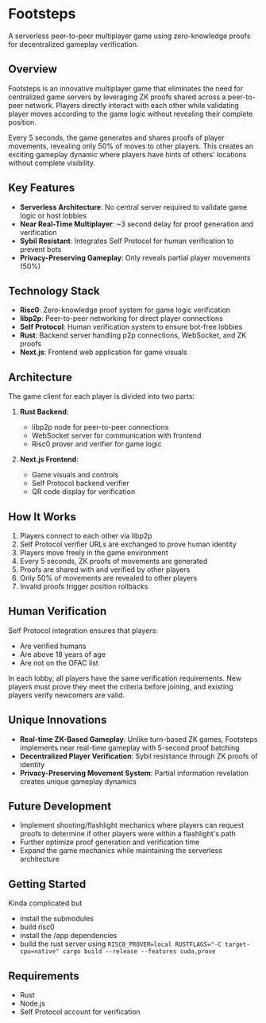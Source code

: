 # Footsteps

A serverless peer-to-peer multiplayer game using zero-knowledge proofs for decentralized gameplay verification.

## Overview

Footsteps is an innovative multiplayer game that eliminates the need for centralized game servers by leveraging ZK proofs shared across a peer-to-peer network. Players directly interact with each other while validating player moves according to the game logic without revealing their complete position.

Every 5 seconds, the game generates and shares proofs of player movements, revealing only 50% of moves to other players. This creates an exciting gameplay dynamic where players have hints of others' locations without complete visibility.

## Key Features

- **Serverless Architecture**: No central server required to validate game logic or host lobbies
- **Near Real-Time Multiplayer**: ~3 second delay for proof generation and verification
- **Sybil Resistant**: Integrates Self Protocol for human verification to prevent bots
- **Privacy-Preserving Gameplay**: Only reveals partial player movements (50%)

## Technology Stack

- **Risc0**: Zero-knowledge proof system for game logic verification
- **libp2p**: Peer-to-peer networking for direct player connections
- **Self Protocol**: Human verification system to ensure bot-free lobbies
- **Rust**: Backend server handling p2p connections, WebSocket, and ZK proofs
- **Next.js**: Frontend web application for game visuals

## Architecture

The game client for each player is divided into two parts:

1. **Rust Backend**:
   - libp2p node for peer-to-peer connections
   - WebSocket server for communication with frontend
   - Risc0 prover and verifier for game logic

2. **Next.js Frontend**:
   - Game visuals and controls
   - Self Protocol backend verifier
   - QR code display for verification

## How It Works

1. Players connect to each other via libp2p
2. Self Protocol verifier URLs are exchanged to prove human identity
3. Players move freely in the game environment
4. Every 5 seconds, ZK proofs of movements are generated
5. Proofs are shared with and verified by other players
6. Only 50% of movements are revealed to other players
7. Invalid proofs trigger position rollbacks

## Human Verification

Self Protocol integration ensures that players:
- Are verified humans
- Are above 18 years of age
- Are not on the OFAC list

In each lobby, all players have the same verification requirements. New players must prove they meet the criteria before joining, and existing players verify newcomers are valid.

## Unique Innovations

- **Real-time ZK-Based Gameplay**: Unlike turn-based ZK games, Footsteps implements near real-time gameplay with 5-second proof batching
- **Decentralized Player Verification**: Sybil resistance through ZK proofs of identity
- **Privacy-Preserving Movement System**: Partial information revelation creates unique gameplay dynamics

## Future Development

- Implement shooting/flashlight mechanics where players can request proofs to determine if other players were within a flashlight's path
- Further optimize proof generation and verification time
- Expand the game mechanics while maintaining the serverless architecture

## Getting Started
Kinda complicated but

- install the submodules
- build risc0
- install the /app dependencies
- build the rust server using
  ```RISC0_PROVER=local RUSTFLAGS="-C target-cpu=native" cargo build --release --features cuda,prove```

## Requirements

- Rust
- Node.js
- Self Protocol account for verification
